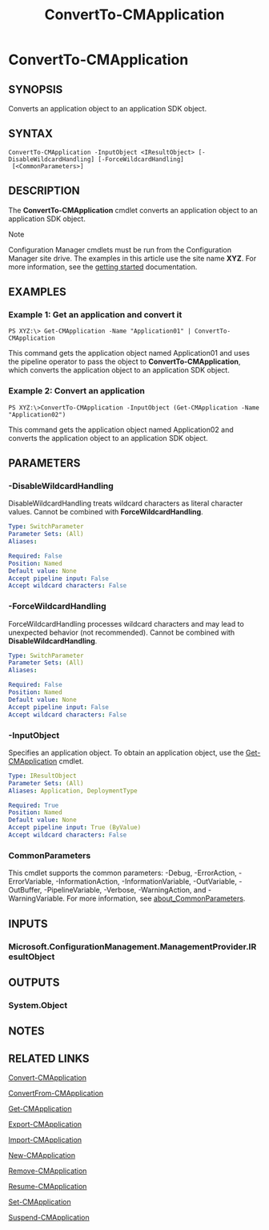 ﻿---
description: Converts an application object to an application SDK object.
external help file: AdminUI.PS.AppMan.dll-Help.xml
Module Name: ConfigurationManager
ms.date: 04/29/2019
schema: 2.0.0
title: ConvertTo-CMApplication
---

# ConvertTo-CMApplication

## SYNOPSIS
Converts an application object to an application SDK object.

## SYNTAX

```
ConvertTo-CMApplication -InputObject <IResultObject> [-DisableWildcardHandling] [-ForceWildcardHandling]
 [<CommonParameters>]
```

## DESCRIPTION
The **ConvertTo-CMApplication** cmdlet converts an application object to an application SDK object.

> [!NOTE]
> Configuration Manager cmdlets must be run from the Configuration Manager site drive.
> The examples in this article use the site name **XYZ**. For more information, see the
> [getting started](/powershell/sccm/overview) documentation.

## EXAMPLES

### Example 1: Get an application and convert it
```
PS XYZ:\> Get-CMApplication -Name "Application01" | ConvertTo-CMApplication
```

This command gets the application object named Application01 and uses the pipeline operator to pass the object to **ConvertTo-CMApplication**, which converts the application object to an application SDK object.

### Example 2: Convert an application
```
PS XYZ:\>ConvertTo-CMApplication -InputObject (Get-CMApplication -Name "Application02")
```

This command gets the application object named Application02 and converts the application object to an application SDK object.

## PARAMETERS

### -DisableWildcardHandling
DisableWildcardHandling treats wildcard characters as literal character values. Cannot be combined with **ForceWildcardHandling**.

```yaml
Type: SwitchParameter
Parameter Sets: (All)
Aliases:

Required: False
Position: Named
Default value: None
Accept pipeline input: False
Accept wildcard characters: False
```

### -ForceWildcardHandling
ForceWildcardHandling processes wildcard characters and may lead to unexpected behavior (not recommended). Cannot be combined with **DisableWildcardHandling**.

```yaml
Type: SwitchParameter
Parameter Sets: (All)
Aliases:

Required: False
Position: Named
Default value: None
Accept pipeline input: False
Accept wildcard characters: False
```

### -InputObject
Specifies an application object.
To obtain an application object, use the [Get-CMApplication](./Get-CMApplication.md) cmdlet.

```yaml
Type: IResultObject
Parameter Sets: (All)
Aliases: Application, DeploymentType

Required: True
Position: Named
Default value: None
Accept pipeline input: True (ByValue)
Accept wildcard characters: False
```

### CommonParameters
This cmdlet supports the common parameters: -Debug, -ErrorAction, -ErrorVariable, -InformationAction, -InformationVariable, -OutVariable, -OutBuffer, -PipelineVariable, -Verbose, -WarningAction, and -WarningVariable. For more information, see [about_CommonParameters](https://docs.microsoft.com/powershell/module/microsoft.powershell.core/about/about_commonparameters?view=powershell-7).

## INPUTS

### Microsoft.ConfigurationManagement.ManagementProvider.IResultObject

## OUTPUTS

### System.Object
## NOTES

## RELATED LINKS

[Convert-CMApplication](./Convert-CMApplication.md)

[ConvertFrom-CMApplication](./ConvertFrom-CMApplication.md)

[Get-CMApplication](./Get-CMApplication.md)

[Export-CMApplication](./Export-CMApplication.md)

[Import-CMApplication](./Import-CMApplication.md)

[New-CMApplication](./New-CMApplication.md)

[Remove-CMApplication](./Remove-CMApplication.md)

[Resume-CMApplication](./Resume-CMApplication.md)

[Set-CMApplication](./Set-CMApplication.md)

[Suspend-CMApplication](./Suspend-CMApplication.md)


